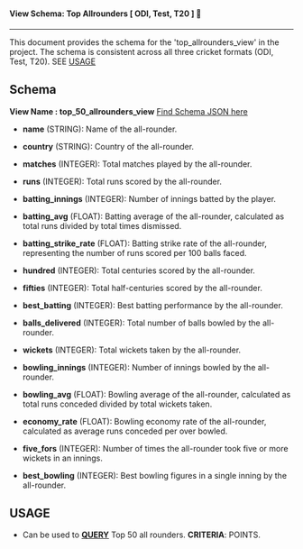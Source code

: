 # <h4 align="left"> View Schema: Top Allrounders [ ODI, Test, T20 ] 🏏 </h4>

<hr>

This document provides the schema for the 'top_allrounders_view' in the project. The schema is consistent across all three cricket formats (ODI, Test, T20). SEE [USAGE](#usage)

## Schema

**View Name : top_50_allrounders_view** [Find Schema JSON here](./top_all_rounder_view.json)

- **name** (STRING): Name of the all-rounder.

- **country** (STRING): Country of the all-rounder.

- **matches** (INTEGER): Total matches played by the all-rounder.

- **runs** (INTEGER): Total runs scored by the all-rounder.

- **batting_innings** (INTEGER): Number of innings batted by the player.

- **batting_avg** (FLOAT): Batting average of the all-rounder, calculated as total runs divided by total times dismissed.

- **batting_strike_rate** (FLOAT): Batting strike rate of the all-rounder, representing the number of runs scored per 100 balls faced.

- **hundred** (INTEGER): Total centuries scored by the all-rounder.

- **fifties** (INTEGER): Total half-centuries scored by the all-rounder.

- **best_batting** (INTEGER): Best batting performance by the all-rounder.

- **balls_delivered** (INTEGER): Total number of balls bowled by the all-rounder.

- **wickets** (INTEGER): Total wickets taken by the all-rounder.

- **bowling_innings** (INTEGER): Number of innings bowled by the all-rounder.

- **bowling_avg** (FLOAT): Bowling average of the all-rounder, calculated as total runs conceded divided by total wickets taken.

- **economy_rate** (FLOAT): Bowling economy rate of the all-rounder, calculated as average runs conceded per over bowled.

- **five_fors** (INTEGER): Number of times the all-rounder took five or more wickets in an innings.

- **best_bowling** (INTEGER): Best bowling figures in a single inning by the all-rounder.

## USAGE

- Can be used to **[QUERY](../../sql/DML/top_50_all_rounders.sql)** Top 50 all rounders. **CRITERIA**: POINTS.
